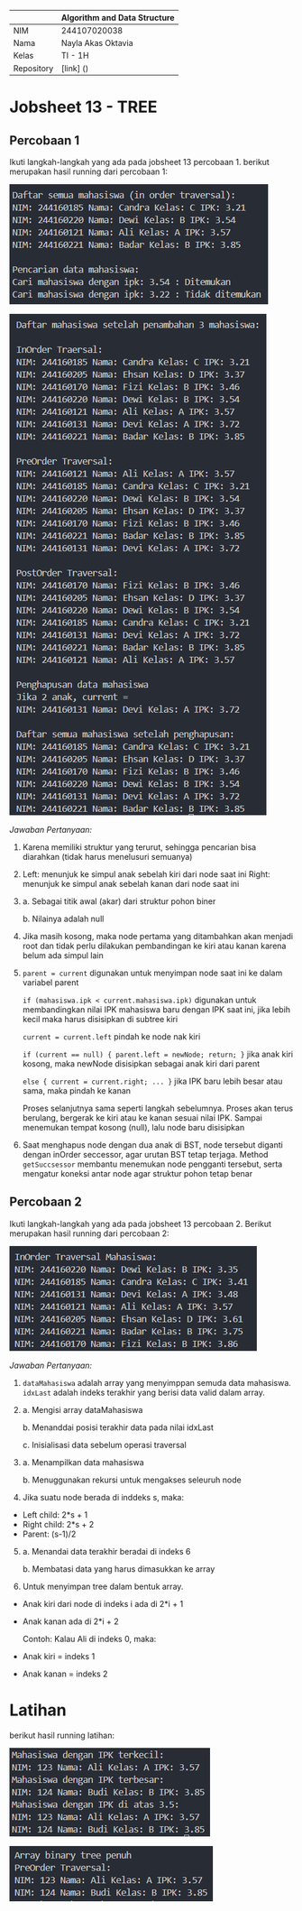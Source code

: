 |  | Algorithm and Data Structure |
|--|--|
| NIM |  244107020038|
| Nama |  Nayla Akas Oktavia|
| Kelas | TI - 1H |
| Repository | [link] () |

# Jobsheet 13 - TREE
## Percobaan 1

Ikuti langkah-langkah yang ada pada jobsheet 13 percobaan 1. 
berikut merupakan hasil running dari percobaan 1:

![Screenshot](output/1p1.png)

![Screenshot](output/2p1.png)

*Jawaban Pertanyaan:* 

1. Karena memiliki struktur yang terurut, sehingga pencarian bisa diarahkan (tidak harus menelusuri semuanya)

2.  Left: menunjuk ke simpul anak sebelah kiri dari node saat ini
    Right: menunjuk ke simpul anak sebelah kanan dari node saat ini

3.  a. Sebagai titik awal (akar) dari struktur pohon biner

    b. Nilainya adalah null

4. Jika masih kosong, maka node pertama yang ditambahkan akan menjadi root dan tidak perlu dilakukan pembandingan ke kiri atau kanan karena belum ada simpul lain

5.  ```parent = current``` digunakan untuk menyimpan node saat ini ke dalam variabel parent

    ```if (mahasiswa.ipk < current.mahasiswa.ipk)``` digunakan untuk membandingkan nilai IPK mahasiswa baru dengan IPK saat ini, jika lebih kecil maka harus disisipkan di subtree kiri

    ```current = current.left``` pindah ke node nak kiri

    ```if (current == null) { parent.left = newNode; return; }``` jika anak kiri kosong, maka newNode disisipkan sebagai anak kiri dari parent

    ```else { current = current.right; ... }``` jika IPK baru lebih besar atau sama, maka pindah ke kanan

    Proses selanjutnya sama seperti langkah sebelumnya. Proses akan terus berulang, bergerak ke kiri atau ke kanan sesuai nilai IPK. Sampai menemukan tempat kosong (null), lalu node baru disisipkan


6. Saat menghapus node dengan dua anak di BST, node tersebut diganti dengan inOrder seccessor, agar urutan BST tetap terjaga. Method ```getSuccsessor``` membantu menemukan node pengganti tersebut, serta mengatur koneksi antar node agar struktur pohon tetap benar

## Percobaan 2

Ikuti langkah-langkah yang ada pada jobsheet 13 percobaan 2.
Berikut merupakan hasil running dari percobaan 2:

![Screenshot](output/p2.png)

*Jawaban Pertanyaan:*

1. `dataMahasiswa` adalah array yang menyimppan semuda data mahasiswa.
`idxLast` adalah indeks terakhir yang berisi data valid dalam array.

2.  a. Mengisi array dataMahasiswa

    b. Menanddai posisi terakhir data pada nilai idxLast

    c. Inisialisasi data sebelum operasi traversal

3.  a. Menampilkan data mahasiswa

    b. Menuggunakan rekursi untuk mengakses seleuruh node

4. Jika suatu node berada di inddeks s, maka:
- Left child: 2*s + 1
- Right child: 2*s + 2
- Parent: (s-1)/2

5.  a. Menandai data terakhir beradai di indeks 6

    b. Membatasi data yang harus dimasukkan ke array

6. Untuk menyimpan tree dalam bentuk array.

- Anak kiri dari node di indeks i ada di 2*i + 1

- Anak kanan ada di 2*i + 2

    Contoh:
Kalau Ali di indeks 0, maka:

- Anak kiri = indeks 1

- Anak kanan = indeks 2


# Latihan

berikut hasil running latihan:

![Screenshot](output/lat1.png)

![Screenshot](output/lat2.png)
